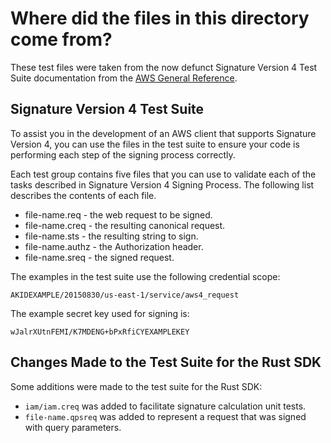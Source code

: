 Where did the files in this directory come from?
================================================

These test files were taken from the now defunct Signature Version 4 Test Suite documentation
from the [AWS General Reference](https://docs.aws.amazon.com/general/latest/gr/Welcome.html).

Signature Version 4 Test Suite
------------------------------

To assist you in the development of an AWS client that supports Signature Version 4, you can use the
files in the test suite to ensure your code is performing each step of the signing process correctly.

Each test group contains five files that you can use to validate each of the tasks described in
Signature Version 4 Signing Process. The following list describes the contents of each file.

- file-name.req - the web request to be signed.
- file-name.creq - the resulting canonical request.
- file-name.sts - the resulting string to sign.
- file-name.authz - the Authorization header.
- file-name.sreq - the signed request.

The examples in the test suite use the following credential scope:

```
AKIDEXAMPLE/20150830/us-east-1/service/aws4_request
```

The example secret key used for signing is:

```
wJalrXUtnFEMI/K7MDENG+bPxRfiCYEXAMPLEKEY
```

Changes Made to the Test Suite for the Rust SDK
-----------------------------------------------

Some additions were made to the test suite for the Rust SDK:
- `iam/iam.creq` was added to facilitate signature calculation unit tests.
- `file-name.qpsreq` was added to represent a request that was signed with query parameters.
